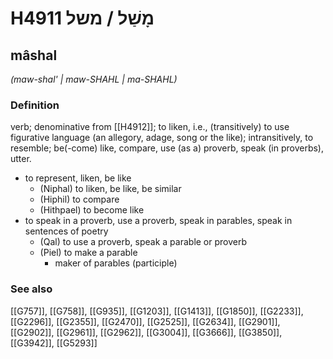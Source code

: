 # H4911 מָשַׁל / משל

## mâshal

_(maw-shal' | maw-SHAHL | ma-SHAHL)_

### Definition

verb; denominative from [[H4912]]; to liken, i.e., (transitively) to use figurative language (an allegory, adage, song or the like); intransitively, to resemble; be(-come) like, compare, use (as a) proverb, speak (in proverbs), utter.

- to represent, liken, be like
    - (Niphal) to liken, be like, be similar
    - (Hiphil) to compare
    - (Hithpael) to become like
- to speak in a proverb, use a proverb, speak in parables, speak in sentences of poetry
    - (Qal) to use a proverb, speak a parable or proverb
    - (Piel) to make a parable
        - maker of parables (participle)
### See also

[[G757]], [[G758]], [[G935]], [[G1203]], [[G1413]], [[G1850]], [[G2233]], [[G2296]], [[G2355]], [[G2470]], [[G2525]], [[G2634]], [[G2901]], [[G2902]], [[G2961]], [[G2962]], [[G3004]], [[G3666]], [[G3850]], [[G3942]], [[G5293]]


